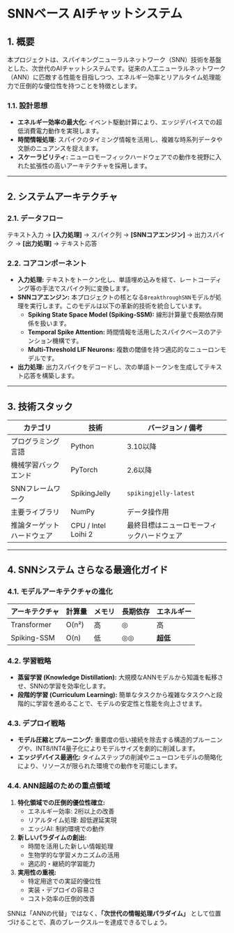 # SNNベース AIチャットシステム

## 1. 概要

本プロジェクトは、スパイキングニューラルネットワーク（SNN）技術を基盤とした、次世代のAIチャットシステムです。従来の人工ニューラルネットワーク（ANN）に匹敵する性能を目指しつつ、エネルギー効率とリアルタイム処理能力で圧倒的な優位性を持つことを特徴とします。

### 1.1. 設計思想

- **エネルギー効率の最大化:** イベント駆動計算により、エッジデバイスでの超低消費電力動作を実現します。
- **時間情報処理:** スパイクのタイミング情報を活用し、複雑な時系列データや文脈のニュアンスを捉えます。
- **スケーラビリティ:** ニューロモーフィックハードウェアでの動作を視野に入れた拡張性の高いアーキテクチャを採用します。

---

## 2. システムアーキテクチャ

### 2.1. データフロー

テキスト入力 → **[入力処理]** → スパイク列 → **[SNNコアエンジン]** → 出力スパイク → **[出力処理]** → テキスト応答

### 2.2. コアコンポーネント

- **入力処理:** テキストをトークン化し、単語埋め込みを経て、レートコーディング等の手法でスパイク列に変換します。
- **SNNコアエンジン:** 本プロジェクトの核となる`BreakthroughSNN`モデルが処理を実行します。このモデルは以下の革新的技術を統合しています。
  - **Spiking State Space Model (Spiking-SSM):** 線形計算量で長期依存関係を扱います。
  - **Temporal Spike Attention:** 時間情報を活用したスパイクベースのアテンション機構です。
  - **Multi-Threshold LIF Neurons:** 複数の閾値を持つ適応的なニューロンモデルです。
- **出力処理:** 出力スパイクをデコードし、次の単語トークンを生成してテキスト応答を構築します。

---

## 3. 技術スタック

| カテゴリ | 技術 | バージョン / 備考 |
|---|---|---|
| プログラミング言語 | Python | 3.10以降 |
| 機械学習バックエンド | PyTorch | 2.6以降 |
| SNNフレームワーク | SpikingJelly | `spikingjelly-latest` |
| 主要ライブラリ | NumPy | データ操作用 |
| 推論ターゲットハードウェア| CPU / Intel Loihi 2 | 最終目標はニューロモーフィックハードウェア |

---

## 4. SNNシステム さらなる最適化ガイド

### 4.1. モデルアーキテクチャの進化

| アーキテクチャ | 計算量 | メモリ | 長期依存 | エネルギー |
|---|---|---|---|---|
| Transformer | O(n²) | 高 | ◎ | 高 |
| Spiking-SSM | O(n) | 低 | ◎◎ | **超低** |

### 4.2. 学習戦略

- **蒸留学習 (Knowledge Distillation):** 大規模なANNモデルから知識を転移させ、SNNの学習を効率化します。
- **段階的学習 (Curriculum Learning):** 簡単なタスクから複雑なタスクへと段階的に学習を進めることで、モデルの安定性と性能を向上させます。

### 4.3. デプロイ戦略

- **モデル圧縮とプルーニング:** 重要度の低い接続を除去する構造的プルーニングや、INT8/INT4量子化によりモデルサイズを劇的に削減します。
- **エッジデバイス最適化:** タイムステップの削減やニューロンモデルの簡略化により、リソースが限られた環境での動作を可能にします。

### 4.4. ANN超越のための重点領域

1.  **特化領域での圧倒的優位性確立:**
    - エネルギー効率: 2桁以上の改善
    - リアルタイム処理: 超低遅延実現
    - エッジAI: 制約環境での動作
2.  **新しいパラダイムの創出:**
    - 時間を活用した新しい情報処理
    - 生物学的な学習メカニズムの活用
    - 適応的・継続的学習能力
3.  **実用性の重視:**
    - 特定用途での実証的優位性
    - 実装・デプロイの容易さ
    - コスト効率の圧倒的改善

SNNは「ANNの代替」ではなく、**「次世代の情報処理パラダイム」** として位置づけることで、真のブレークスルーを達成できるでしょう。
